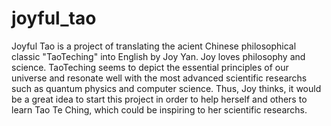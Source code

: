 # joyful_tao

Joyful Tao is a project of translating the acient Chinese philosophical classic "TaoTeching" into English by Joy Yan. Joy loves philosophy and science. TaoTeching seems to depict the essential principles of our universe and resonate well with the most advanced scientific researchs such as quantum physics and computer science. Thus, Joy thinks, it would be a great idea to start this project in order to help herself and others to learn Tao Te Ching, which could be inspiring to her scientific researchs. 
